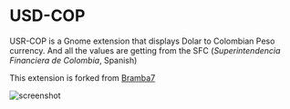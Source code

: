 # USD-COP

USR-COP is a Gnome extension that displays Dolar to Colombian Peso currency. 
And all the values are getting from the SFC (_Superintendencia Financiera de Colombia_, Spanish)


This extension is forked from [Bramba7](https://github.com/Bramba7/usd-bra) 

![screenshot](/image/screenshot.png)
